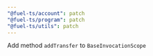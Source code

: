 ```yaml
---
"@fuel-ts/account": patch
"@fuel-ts/program": patch
"@fuel-ts/utils": patch
---
```


Add method `addTransfer` to `BaseInvocationScope`
